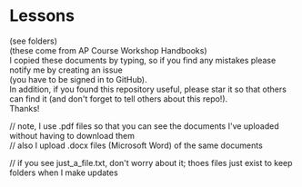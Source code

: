 # Lessons    
(see folders)    
(these come from AP Course Workshop Handbooks)       
I copied these documents by typing, so if you find any mistakes please notify me by creating an issue   
(you have to be signed in to GitHub).    
In addition, if you found this repository useful, please star it so that others can find it (and don't forget to tell others about this repo!).      
Thanks!      
  
// note, I use .pdf files so that you can see the documents I've uploaded without having to download them   
// also I upload .docx files (Microsoft Word) of the same documents

// if you see just_a_file.txt, don't worry about it; thoes files just exist to keep folders when I make updates
